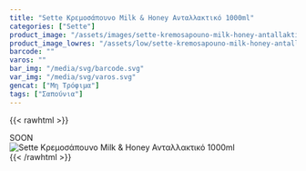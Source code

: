 ```yaml
---
title: "Sette Κρεμοσάπουνο Milk & Honey Ανταλλακτικό 1000ml"
categories: ["Sette"]
product_image: "/assets/images/sette-kremosapouno-milk-honey-antallaktiko-1000ml.jpg"
product_image_lowres: "/assets/low/sette-kremosapouno-milk-honey-antallaktiko-1000ml.jpg"
barcode: ""
varos: ""
bar_img: "/media/svg/barcode.svg"
var_img: "/media/svg/varos.svg"
gencat: ["Μη Τρόφιμα"]
tags: ["Σαπούνια"]
---
```

{{< rawhtml >}}

<div class="sload418"><div class="product">SOON<br><div class="pimg"><img alt="Sette Κρεμοσάπουνο Milk &amp; Honey Ανταλλακτικό 1000ml" title="Sette Κρεμοσάπουνο Milk &amp; Honey Ανταλλακτικό 1000ml" src="/assets/images/sette-kremosapouno-milk-honey-antallaktiko-1000ml.jpg"></div></div></div>
{{< /rawhtml >}}


